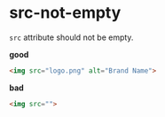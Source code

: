# src-not-empty

`src` attribute should not be empty.

**good**

```html
<img src="logo.png" alt="Brand Name">
```

**bad**

```html
<img src="">
```
